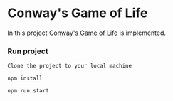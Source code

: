 # Conway's Game of Life

In this project [Conway's Game of Life](https://en.wikipedia.org/wiki/Conway%27s_Game_of_Life) is implemented.

### Run project
`Clone the project to your local machine`

`npm install`

`npm run start`
